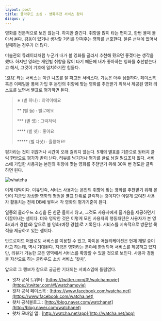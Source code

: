 ```yaml
---
layout: post
title: 클라우드 소싱 - 영화추천 서비스 왓차
disqus: y
---
```



영화를 전문적으로 보진 않는다. 하지만 즐긴다. 취향을 많이 타는 편이고, 한번 볼때 몰아서 본다. 감동이 있거나 생각할 거리를 던져주는 영화를 선호한다. 물론 선택에 있어서 실패하는 경우가 더 많다. 

미술관의 큐레이터처럼 누군가 내가 볼 영화를 골라서 추천해 줬으면 좋겠다는 생각을 했다. 하지만 영화는 개인별 취향을 많이 타기 때문에 내가 좋아하는 영화를 추천받는다고 해서, 그것이 기호에 일치하기란 힘들다.  

['왓차'](http://watcha.net/) 라는 서비스는 이런 니즈를 잘 파고든 서비스다. 기능은 아주 심플하다. 페이스북 혹은 이메일을 통해 가입 후 본인의 취향에 맞는 영화를 추천받기 위해서 제공된 영화 리스트를 보면서 별표로 평가하면 된다. 


>∗ (별 하나) : 최악이에요
>
>** (별 둘) : 별로에요
>
>*** (별 셋) : 그럭저럭
>
>**** (별 넷) : 좋아요
>
>***** (별 다섯) : 훌륭해요!

평가라는 것이 귀찮거나 시간이 오래 걸리지 않는다. 5개의 별표를 기준으로 원터치 클릭 한방으로 평가가 끝이 난다. 리뷰를 남기거나 평가를 글로 남길 필요조차 없다. 서비스에 가입한 사용자는 본인의 취향에 맞는 영화를 추천받기 위해 30여 번 정도만 클릭 하면 된다. 

![whatcha](http://beatshon.github.com/images/watcha.jpg "watcha")

이게 대박이다. 이유인즉, 서비스 사용자는 본인의 취향에 맞는 영화를 추천받기 위해 본인이 지금껏 감상한 영화의 평점을 별표 단위로 클릭하는 것이지만 이렇게 모여진 사용자 활동치는 전체 DB에 쌓여서 각 영화의 평가기준이 된다. 

일종의 클라우드 소싱을 돈 한푼 들이지 않고, 그것도 사용자에게 즐거움을 제공하면서 이끌어내는 셈이다. 더욱 영악한 것은 이렇게 모인 사용자의 행동패턴은 사용자가 본 영화(과거 경험)와 앞으로 볼 영화(예정 경험)로 기록된다. 서비스를 지속적으로 방문할 목적을 제공하고 있는 셈이다. 

안드로이드 어플로도 서비스를 이용할 수 있고, 아이폰 어플리케이션은 현재 개발 중이라고 하는데, 역시 기대된다. 지금은 영화라는 분야에 한정되어 서비스를 제공하고 있지만, 리뷰가 가능한 모든 영역에서 서비스를 확장할 수 있을 것으로 보인다. 사용자 경험을 자산으로 하는 클라우드 소싱 서비스 ['왓차'](http://watcha.net/).

앞으로 그 행보가 참으로 궁금한 기대되는 서비스임에 틀림없다.


- 왓차 공식 트위터 : [https://twitter.com/#!/watchamovie](https://twitter.com/#!/watchamovie) 
- 왓차 공식 페이스북 : [https://www.facebook.com/watcha.net](https://www.facebook.com/watcha.net)
- 왓차 공식블로그 : [http://blog.naver.com/watchanet](http://blog.naver.com/watchanet)
- 왓차 모바일 앱 : [http://watcha.net/app](http://watcha.net/app)

</br>